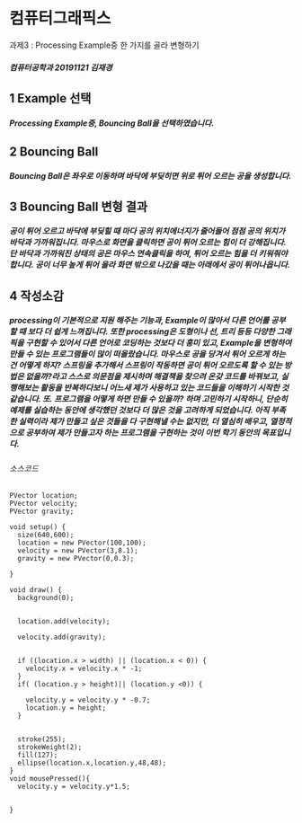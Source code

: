 컴퓨터그래픽스
=============
과제3 : Processing Example중 한 가지를 골라 변형하기   
##### 컴퓨터공학과 20191121 김재경  



1 Example 선택 
-------------
##### Processing Example중, Bouncing Ball을 선택하였습니다.

2 Bouncing Ball 
-------------
##### Bouncing Ball은 좌우로 이동하며 바닥에 부딪히면 위로 튀어 오르는 공을 생성합니다.

3 Bouncing Ball 변형 결과
-------------
##### 공이 튀어 오르고 바닥에 부딪힐 때 마다 공의 위치에너지가 줄어들어 점점 공의 위치가 바닥과 가까워집니다. 마우스로 화면을 클릭하면 공이 튀어 오르는 힘이 더 강해집니다. 단 바닥과 가까워진 상태의 공은 마우스 연속클릭을 하여, 튀어 오르는 힘을 더 키워줘야 합니다. 공이 너무 높게 튀어 올라 화면 밖으로 나갔을 때는 아래에서 공이 튀어나옵니다.

4 작성소감 
-------------
##### processing이 기본적으로 지원 해주는 기능과, Example이 많아서 다른 언어를 공부할 때 보다 더 쉽게 느껴집니다. 또한 processing은 도형이나 선, 트리 등등 다양한 그래픽을 구현할 수 있어서 다른 언어로 코딩하는 것보다 더 흥미 있고, Example을 변형하여 만들 수 있는 프로그램들이 많이 떠올랐습니다. 마우스로 공을 당겨서 튀어 오르게 하는 건 어떻게 하지? 스프링을 추가해서 스프링이 작동하면 공이 튀어 오르도록 할 수 있는 방법은 없을까?라고 스스로 의문점을 제시하며 해결책을 찾으려 온갖 코드를 바꿔보고, 실행해보는 활동을 반복하다보니 어느새 제가 사용하고 있는 코드들을 이해하기 시작한 것 같습니다. 또. 프로그램을 어떻게 하면 만들 수 있을까? 하며 고민하기 시작하니, 단순히 예제를 실습하는 동안에 생각했던 것보다 더 많은 것을 고려하게 되었습니다. 아직 부족한 실력이라 제가 만들고 싶은 것들을 다 구현해낼 수는 없지만, 더 열심히 배우고, 열정적으로 공부하여 제가 만들고자 하는 프로그램을 구현하는 것이 이번 학기 동안의 목표입니다.
   
     
     
###### 소스코드
```
PVector location;  
PVector velocity;  
PVector gravity;   

void setup() {
  size(640,600);
  location = new PVector(100,100);
  velocity = new PVector(3,8.1);
  gravity = new PVector(0,0.3);

}

void draw() {
  background(0);
  
 
  location.add(velocity);
 
  velocity.add(gravity);
  

  if ((location.x > width) || (location.x < 0)) {
    velocity.x = velocity.x * -1;
  }
  if( (location.y > height)|| (location.y <0)) {
   
    velocity.y = velocity.y * -0.7; 
    location.y = height;
  }

 
  stroke(255);
  strokeWeight(2);
  fill(127);
  ellipse(location.x,location.y,48,48);
}
void mousePressed(){
  velocity.y = velocity.y*1.5;
  
  
}
```
